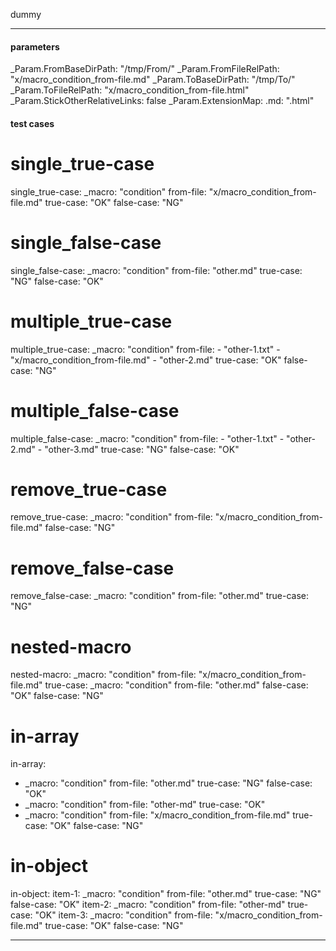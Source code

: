 dummy

---
#### parameters
_Param.FromBaseDirPath: "/tmp/From/"
_Param.FromFileRelPath: "x/macro_condition_from-file.md"
_Param.ToBaseDirPath: "/tmp/To/"
_Param.ToFileRelPath: "x/macro_condition_from-file.html"
_Param.StickOtherRelativeLinks: false
_Param.ExtensionMap:
  .md: ".html"


#### test cases

# single_true-case
single_true-case:
  _macro: "condition"
  from-file: "x/macro_condition_from-file.md"
  true-case: "OK"
  false-case: "NG"

# single_false-case
single_false-case:
  _macro: "condition"
  from-file: "other.md"
  true-case: "NG"
  false-case: "OK"

# multiple_true-case
multiple_true-case:
  _macro: "condition"
  from-file:
    - "other-1.txt"
    - "x/macro_condition_from-file.md"
    - "other-2.md"
  true-case: "OK"
  false-case: "NG"

# multiple_false-case
multiple_false-case:
  _macro: "condition"
  from-file:
    - "other-1.txt"
    - "other-2.md"
    - "other-3.md"
  true-case: "NG"
  false-case: "OK"

# remove_true-case
remove_true-case:
  _macro: "condition"
  from-file: "x/macro_condition_from-file.md"
  false-case: "NG"

# remove_false-case
remove_false-case:
  _macro: "condition"
  from-file: "other.md"
  true-case: "NG"

# nested-macro
nested-macro:
  _macro: "condition"
  from-file: "x/macro_condition_from-file.md"
  true-case:
    _macro: "condition"
    from-file: "other.md"
    false-case: "OK"
  false-case: "NG"

# in-array
in-array:
  - _macro: "condition"
    from-file: "other.md"
    true-case: "NG"
    false-case: "OK"
  - _macro: "condition"
    from-file: "other-md"
    true-case: "OK"
  - _macro: "condition"
    from-file: "x/macro_condition_from-file.md"
    true-case: "OK"
    false-case: "NG"

# in-object
in-object:
  item-1:
    _macro: "condition"
    from-file: "other.md"
    true-case: "NG"
    false-case: "OK"
  item-2:
    _macro: "condition"
    from-file: "other-md"
    true-case: "OK"
  item-3:
    _macro: "condition"
    from-file: "x/macro_condition_from-file.md"
    true-case: "OK"
    false-case: "NG"

---